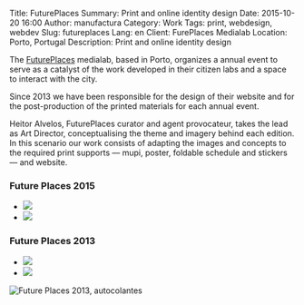 Title: FuturePlaces
Summary: Print and online identity design
Date: 2015-10-20 16:00
Author: manufactura
Category: Work
Tags: print, webdesign, webdev
Slug: futureplaces
Lang: en
Client: FurePlaces Medialab
Location: Porto, Portugal
Description: Print and online identity design

The <a target="_blank" href="http://futureplaces.org">FuturePlaces</a> medialab, based in Porto, organizes a annual event to serve as a catalyst of the work developed in their citizen labs and a space to interact with the city.

Since 2013 we have been responsible for the design of their website and for the post-production of the printed materials for each annual event.

Heitor Alvelos, FuturePlaces curator and agent provocateur, takes the lead as Art Director, conceptualising the theme and imagery behind each edition. In this scenario our work consists of adapting the images and concepts to the required print supports — mupi, poster, foldable schedule and stickers — and website.


### Future Places 2015 

<ul class="small-block-grid-1 medium-block-grid-2">
    <li><img src="http://media.manufacturaindependente.org/work/Futureplaces_2015_mupi.png"></li>
    <li><img src="http://media.manufacturaindependente.org/work/Futureplaces_2015_cartaz.png"></li>
</ul>

### Future Places 2013 

<ul class="small-block-grid-1 medium-block-grid-2">
    <li><img src="http://media.manufacturaindependente.org/work/Futureplaces_2013_mupi.png"></li>
    <li><img src="http://media.manufacturaindependente.org/work/Futureplaces_2013_cartaz.png"></li>
</ul>

![Future Places 2013, autocolantes](http://media.manufacturaindependente.org/work/Futureplaces_2013_autocolantes.png)


